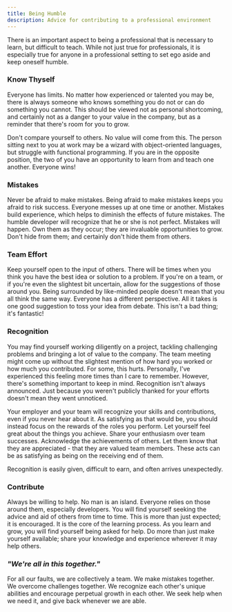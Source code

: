 ```yaml
---
title: Being Humble
description: Advice for contributing to a professional environment
---
```


There is an important aspect to being a professional that is necessary to learn, but difficult to
teach. While not just true for professionals, it is especially true for anyone in a professional
setting to set ego aside and keep oneself humble.

### Know Thyself

Everyone has limits. No matter how experienced or talented you may be, there is always someone who
knows something you do not or can do something you cannot. This should be viewed not as personal
shortcoming, and certainly not as a danger to your value in the company, but as a reminder that
there's room for you to grow.

Don't compare yourself to others. No value will come from this. The person sitting next to you at
work may be a wizard with object-oriented languages, but struggle with functional programming. If
you are in the opposite position, the two of you have an opportunity to learn from and teach one
another. Everyone wins!

### Mistakes

Never be afraid to make mistakes. Being afraid to make mistakes keeps you afraid to risk success.
Everyone messes up at one time or another. Mistakes build experience, which helps to diminish the
effects of future mistakes. The humble developer will recognize that he or she is not perfect.
Mistakes will happen. Own them as they occur; they are invaluable opportunities to grow. Don't hide
from them; and certainly don't hide them from others.

### Team Effort

Keep yourself open to the input of others. There will be times when you think you have the best idea
or solution to a problem. If you're on a team, or if you're even the slightest bit uncertain, allow
for the suggestions of those around you. Being surrounded by like-minded people doesn't mean that
you all think the same way. Everyone has a different perspective. All it takes is one good
suggestion to toss your idea from debate. This isn't a bad thing; it's fantastic!

### Recognition

You may find yourself working diligently on a project, tackling challenging problems and bringing a
lot of value to the company. The team meeting might come up without the slightest mention of how
hard you worked or how much you contributed. For some, this hurts. Personally, I've experienced this
feeling more times than I care to remember. However, there's something important to keep in mind.
Recognition isn't always announced. Just because you weren't publicly thanked for your efforts
doesn't mean they went unnoticed.

Your employer and your team will recognize your skills and contributions, even if you never hear
about it. As satisfying as that would be, you should instead focus on the rewards of the roles you
perform. Let yourself feel great about the things you achieve. Share your enthusiasm over team
successes. Acknowledge the achievements of others. Let them know that they are appreciated - that
they are valued team members. These acts can be as satisfying as being on the receiving end of them.

Recognition is easily given, difficult to earn, and often arrives unexpectedly.

### Contribute

Always be willing to help. No man is an island. Everyone relies on those around them, especially
developers. You will find yourself seeking the advice and aid of others from time to time. This is
more than just expected; it is encouraged. It is the core of the learning process. As you learn and
grow, you will find yourself being asked for help. Do more than just make yourself available; share
your knowledge and experience wherever it may help others.

### _"We're all in this together."_

For all our faults, we are collectively a team. We make mistakes together. We overcome challenges
together. We recognize each other's unique abilities and encourage perpetual growth in each other.
We seek help when we need it, and give back whenever we are able.
